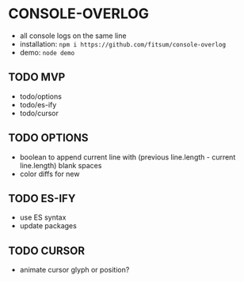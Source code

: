# CONSOLE-OVERLOG
- all console logs on the same line
- installation: `npm i https://github.com/fitsum/console-overlog`
- demo: `node demo`

## TODO MVP
- todo/options
- todo/es-ify
- todo/cursor

## TODO OPTIONS
- boolean to append current line with (previous line.length - current line.length) blank spaces
- color diffs for new

## TODO ES-IFY
- use ES syntax
- update packages

## TODO CURSOR
- animate cursor glyph or position?

